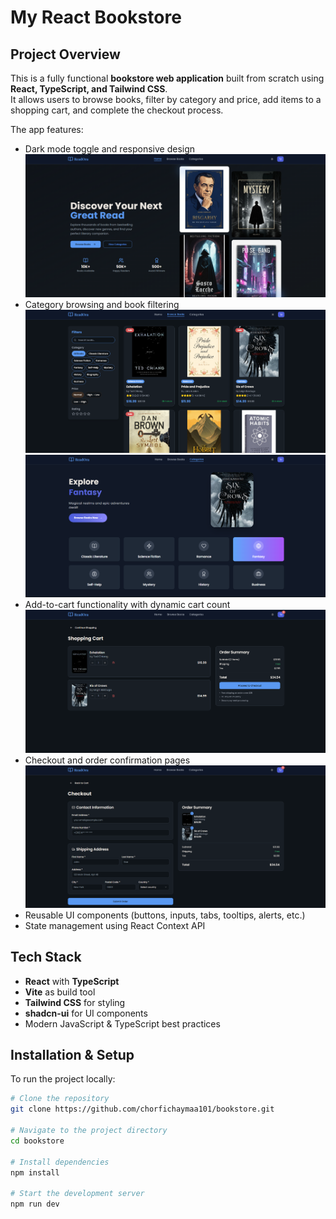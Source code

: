 # My React Bookstore

## Project Overview

This is a fully functional **bookstore web application** built from scratch using **React, TypeScript, and Tailwind CSS**.  
It allows users to browse books, filter by category and price, add items to a shopping cart, and complete the checkout process.

The app features:

- Dark mode toggle and responsive design
![Book Page Screenshot](assets/bookpage.png)
- Category browsing and book filtering
![Book browsing books Page Screenshot](assets/bookbrowsing.png)
![Category browsing Page Screenshot](assets/categorybrowsing.png)
- Add-to-cart functionality with dynamic cart count  
![Cart Page Screenshot](assets/bookcart.png)
- Checkout and order confirmation pages  
![Checkout Page Screenshot](assets/bookcheckout.png)
- Reusable UI components (buttons, inputs, tabs, tooltips, alerts, etc.)  
- State management using React Context API  

## Tech Stack

- **React** with **TypeScript**  
- **Vite** as build tool  
- **Tailwind CSS** for styling  
- **shadcn-ui** for UI components  
- Modern JavaScript & TypeScript best practices  

## Installation & Setup

To run the project locally:

```bash
# Clone the repository
git clone https://github.com/chorfichaymaa101/bookstore.git

# Navigate to the project directory
cd bookstore

# Install dependencies
npm install

# Start the development server
npm run dev

